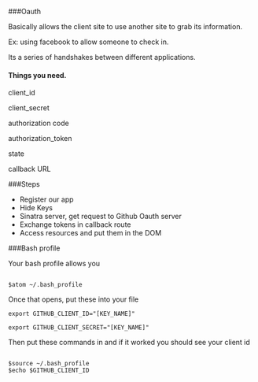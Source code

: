 ###Oauth

Basically allows the client site to use another site to grab its information.

Ex: using facebook to allow someone to check in. 

Its a series of handshakes between different applications.

#### Things you need.

client_id

client_secret

authorization code

authorization_token 

state

callback URL


###Steps

* Register our app
* Hide Keys
* Sinatra server, get request to Github Oauth server
* Exchange tokens in callback route
* Access resources and put them in the DOM


###Bash profile

Your bash profile allows you 

```

$atom ~/.bash_profile

```
Once that opens, put these into your file

```
export GITHUB_CLIENT_ID="[KEY_NAME]"

export GITHUB_CLIENT_SECRET="[KEY_NAME]"

```

Then put these commands in and if it worked you should see your client id

```

$source ~/.bash_profile
$echo $GITHUB_CLIENT_ID

```